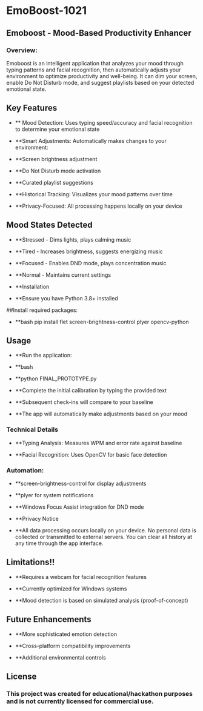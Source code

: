 # EmoBoost-1021
## Emoboost - Mood-Based Productivity Enhancer
### Overview:
Emoboost is an intelligent application that analyzes your mood through typing patterns and facial recognition, then automatically adjusts your environment to optimize productivity and well-being. It can dim your screen, enable Do Not Disturb mode, and suggest playlists based on your detected emotional state.

## Key Features
- ** Mood Detection: Uses typing speed/accuracy and facial recognition to determine your emotional state

- **Smart Adjustments: Automatically makes changes to your environment:

- **Screen brightness adjustment

- **Do Not Disturb mode activation

- **Curated playlist suggestions

- **Historical Tracking: Visualizes your mood patterns over time

- **Privacy-Focused: All processing happens locally on your device

## Mood States Detected
- **Stressed - Dims lights, plays calming music

- **Tired - Increases brightness, suggests energizing music

- **Focused - Enables DND mode, plays concentration music

- **Normal - Maintains current settings

- **Installation
- **Ensure you have Python 3.8+ installed

##Install required packages:

- **bash
pip install flet screen-brightness-control plyer opencv-python
## Usage
- **Run the application:

- **bash
- **python FINAL_PROTOTYPE.py
- **Complete the initial calibration by typing the provided text

- **Subsequent check-ins will compare to your baseline

- **The app will automatically make adjustments based on your mood

### Technical Details
- **Typing Analysis: Measures WPM and error rate against baseline

- **Facial Recognition: Uses OpenCV for basic face detection

### Automation:

- **screen-brightness-control for display adjustments

- **plyer for system notifications

- **Windows Focus Assist integration for DND mode

- **Privacy Notice
- **All data processing occurs locally on your device. No personal data is collected or transmitted to external servers. You can clear all history at any time through the app interface.

## Limitations!!
- **Requires a webcam for facial recognition features

- **Currently optimized for Windows systems

- **Mood detection is based on simulated analysis (proof-of-concept)

## Future Enhancements
- **More sophisticated emotion detection

- **Cross-platform compatibility improvements

- **Additional environmental controls

## License
### This project was created for educational/hackathon purposes and is not currently licensed for commercial use.
